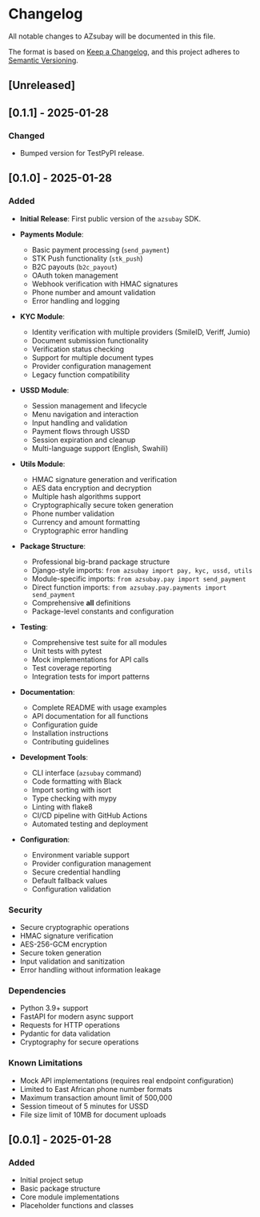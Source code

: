 # Changelog

All notable changes to AZsubay will be documented in this file.

The format is based on [Keep a Changelog](https://keepachangelog.com/en/1.0.0/),
and this project adheres to [Semantic Versioning](https://semver.org/spec/v2.0.0.html).

## [Unreleased]
 
## [0.1.1] - 2025-01-28
 
### Changed
- Bumped version for TestPyPI release.
 
## [0.1.0] - 2025-01-28

### Added
- **Initial Release**: First public version of the `azsubay` SDK.
- **Payments Module**: 
  - Basic payment processing (`send_payment`)
  - STK Push functionality (`stk_push`)
  - B2C payouts (`b2c_payout`)
  - OAuth token management
  - Webhook verification with HMAC signatures
  - Phone number and amount validation
  - Error handling and logging

- **KYC Module**:
  - Identity verification with multiple providers (SmileID, Veriff, Jumio)
  - Document submission functionality
  - Verification status checking
  - Support for multiple document types
  - Provider configuration management
  - Legacy function compatibility

- **USSD Module**:
  - Session management and lifecycle
  - Menu navigation and interaction
  - Input handling and validation
  - Payment flows through USSD
  - Session expiration and cleanup
  - Multi-language support (English, Swahili)

- **Utils Module**:
  - HMAC signature generation and verification
  - AES data encryption and decryption
  - Multiple hash algorithms support
  - Cryptographically secure token generation
  - Phone number validation
  - Currency and amount formatting
  - Cryptographic error handling

- **Package Structure**:
  - Professional big-brand package structure
  - Django-style imports: `from azsubay import pay, kyc, ussd, utils`
  - Module-specific imports: `from azsubay.pay import send_payment`
  - Direct function imports: `from azsubay.pay.payments import send_payment`
  - Comprehensive __all__ definitions
  - Package-level constants and configuration

- **Testing**:
  - Comprehensive test suite for all modules
  - Unit tests with pytest
  - Mock implementations for API calls
  - Test coverage reporting
  - Integration tests for import patterns

- **Documentation**:
  - Complete README with usage examples
  - API documentation for all functions
  - Configuration guide
  - Installation instructions
  - Contributing guidelines

- **Development Tools**:
  - CLI interface (`azsubay` command)
  - Code formatting with Black
  - Import sorting with isort
  - Type checking with mypy
  - Linting with flake8
  - CI/CD pipeline with GitHub Actions
  - Automated testing and deployment

- **Configuration**:
  - Environment variable support
  - Provider configuration management
  - Secure credential handling
  - Default fallback values
  - Configuration validation

### Security
- Secure cryptographic operations
- HMAC signature verification
- AES-256-GCM encryption
- Secure token generation
- Input validation and sanitization
- Error handling without information leakage

### Dependencies
- Python 3.9+ support
- FastAPI for modern async support
- Requests for HTTP operations
- Pydantic for data validation
- Cryptography for secure operations

### Known Limitations
- Mock API implementations (requires real endpoint configuration)
- Limited to East African phone number formats
- Maximum transaction amount limit of 500,000
- Session timeout of 5 minutes for USSD
- File size limit of 10MB for document uploads

## [0.0.1] - 2025-01-28

### Added
- Initial project setup
- Basic package structure
- Core module implementations
- Placeholder functions and classes

